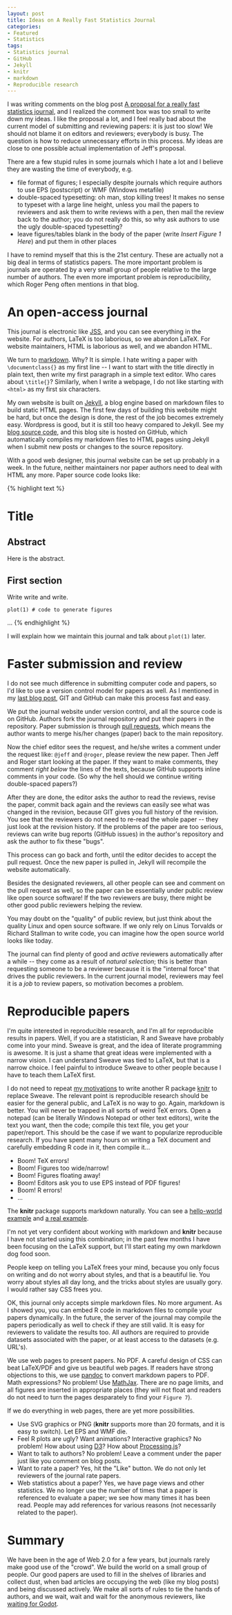 ```yaml
---
layout: post
title: Ideas on A Really Fast Statistics Journal
categories:
- Featured
- Statistics
tags:
- Statistics journal
- GitHub
- Jekyll
- knitr
- markdown
- Reproducible research
---
```


I was writing comments on the blog post [A proposal for a really fast statistics journal](http://simplystatistics.tumblr.com/post/19289280474/a-proposal-for-a-really-fast-statistics-journal), and I realized the comment box was too small to write down my ideas. I like the proposal a lot, and I feel really bad about the current model of submitting and reviewing papers: it is just too slow! We should not blame it on editors and reviewers; everybody is busy. The question is how to reduce unnecessary efforts in this process. My ideas are close to one possible actual implementation of Jeff's proposal.

There are a few stupid rules in some journals which I hate a lot and I believe they are wasting the time of everybody, e.g.

- file format of figures; I especially despite journals which require authors to use EPS (postscript) or WMF (Windows metafile)
- double-spaced typesetting: oh man, stop killing trees! It makes no sense to typeset with a large line height, unless you mail the papers to reviewers and ask them to write reviews with a pen, then mail the review back to the author; you do not really do this, so why ask authors to use the ugly double-spaced typesetting?
- leave figures/tables blank in the body of the paper (write _Insert Figure 1 Here_) and put them in other places

I have to remind myself that this is the 21st century. These are actually not a big deal in terms of statistics papers. The more important problem is journals are operated by a very small group of people relative to the large number of authors. The even more important problem is reproducibility, which Roger Peng often mentions in that blog.

# An open-access journal

This journal is electronic like [JSS](http://www.jstatsoft.org/), and you can see everything in the website. For authors, LaTeX is too laborious, so we abandon LaTeX. For website maintainers, HTML is laborious as well, and we abandon HTML.

We turn to [markdown](http://daringfireball.net/projects/markdown/). Why? It is simple. I hate writing a paper with `\documentclass{}` as my first line -- I want to start with the title directly in plain text, then write my first paragraph in a simple text editor. Who cares about `\title{}`? Similarly, when I write a webpage, I do not like starting with `<html>` as my first six characters.

My own website is built on [Jekyll](https://github.com/mojombo/jekyll), a blog engine based on markdown files to build static HTML pages. The first few days of building this website might be hard, but once the design is done, the rest of the job becomes extremely easy. Wordpress is good, but it is still too heavy compared to Jekyll. See my [blog source code](https://github.com/yihui/en), and this blog site is hosted on GitHub, which automatically compiles my markdown files to HTML pages using Jekyll when I submit new posts or changes to the source repository.

With a good web designer, this journal website can be set up probably in a week. In the future, neither maintainers nor paper authors need to deal with HTML any more. Paper source code looks like:

{% highlight text %}
# Title

## Abstract

Here is the abstract.

## First section

Write write and write.

    plot(1) # code to generate figures

...
{% endhighlight %}

I will explain how we maintain this journal and talk about `plot(1)` later.

# Faster submission and review

I do not see much difference in submitting computer code and papers, so I'd like to use a version control model for papers as well. As I mentioned in my [last blog post](/en/2011/12/how-to-become-an-efficient-and-collaborative-r-programmer/), GIT and GitHub can make this process fast and easy.

We put the journal website under version control, and all the source code is on GitHub. Authors fork the journal repository and put their papers in the repository. Paper submission is through [pull requests](http://help.github.com/send-pull-requests/), which means the author wants to merge his/her changes (paper) back to the main repository.

Now the chief editor sees the request, and he/she writes a comment under the request like: `@jeff` and `@roger`, please review the new paper. Then Jeff and Roger start looking at the paper. If they want to make comments, they comment _right below_ the lines of the texts, because GitHub supports inline comments in your code. (So why the hell should we continue writing double-spaced papers?)

After they are done, the editor asks the author to read the reviews, revise the paper, commit back again and the reviews can easily see what was changed in the revision, because GIT gives you full history of the revision. You see that the reviewers do not need to re-read the whole paper -- they just look at the revision history. If the problems of the paper are too serious, reviews can write bug reports (GitHub issues) in the author's repository and ask the author to fix these "bugs".

This process can go back and forth, until the editor decides to accept the pull request. Once the new paper is pulled in, Jekyll will recompile the website automatically.

Besides the designated reviewers, all other people can see and comment on the pull request as well, so the paper can be essentially under public review like open source software! If the two reviewers are busy, there might be other good public reviewers helping the review.

You may doubt on the "quality" of public review, but just think about the quality Linux and open source software. If we only rely on Linus Torvalds or Richard Stallman to write code, you can imagine how the open source world looks like today.

The journal can find plenty of good and _active_ reviewers automatically after a while -- they come as a result of _natural selection_; this is better than requesting someone to be a reviewer because it is the "internal force" that drives the public reviewers. In the current journal model, reviewers may feel it is a _job_ to review papers, so motivation becomes a problem.

# Reproducible papers

I'm quite interested in reproducible research, and I'm all for reproducible results in papers. Well, if you are a statistician, R and Sweave have probably come into your mind. Sweave is great, and the idea of literate programming is awesome. It is just a shame that great ideas were implemented with a narrow vision. I can understand Sweave was tied to LaTeX, but that is a narrow choice. I feel painful to introduce Sweave to other people because I have to teach them LaTeX first.

I do not need to repeat [my motivations](https://github.com/yihui/knitr#readme) to write another R package [knitr](/knitr/) to replace Sweave. The relevant point is reproducible research should be easier for the general public, and LaTeX is no way to go. Again, markdown is better. You will never be trapped in all sorts of weird TeX errors. Open a notepad (can be literally Windows Notepad or other text editors), write the text you want, then the code; compile this text file, you get your paper/report. This should be the case if we want to popularize reproducible research. If you have spent many hours on writing a TeX document and carefully embedding R code in it, then compile it... 

- Boom! TeX errors! 
- Boom! Figures too wide/narrow! 
- Boom! Figures floating away! 
- Boom! Editors ask you to use EPS instead of PDF figures!
- Boom! R errors!
- ...

The **knitr** package supports markdown naturally. You can see a [hello-world example](https://github.com/yihui/knitr/blob/master/inst/examples/knitr-minimal.md) and [a real example](http://t.co/eBcm59sW).

I'm not yet very confident about working with markdown and **knitr** because I have not started using this combination; in the past few months I have been focusing on the LaTeX support, but I'll start eating my own markdown dog food soon.

People keep on telling you LaTeX frees your mind, because you only focus on writing and do not worry about styles, and that is a beautiful lie. You worry about styles all day long, and the tricks about styles are usually gory. I would rather say CSS frees you.

OK, this journal only accepts simple markdown files. No more argument. As I showed you, you can embed R code in markdown files to compile your papers dynamically. In the future, the server of the journal may compile the papers periodically as well to check if they are still valid. It is easy for reviewers to validate the results too. All authors are required to provide datasets associated with the paper, or at least access to the datasets (e.g. URL's).

We use web pages to present papers. No PDF. A careful design of CSS can beat LaTeX/PDF and give us beautiful web pages. If readers have strong objections to this, we use [pandoc](http://johnmacfarlane.net/pandoc/) to convert markdown papers to PDF. Math expressions? No problem! Use [MathJax](http://www.mathjax.org/). There are no page limits, and all figures are inserted in appropriate places (they will not float and readers do not need to turn the pages desparately to find your `Figure 7`).

If we do everything in web pages, there are yet more possibilities.

- Use SVG graphics or PNG (**knitr** supports more than 20 formats, and it is easy to switch). Let EPS and WMF die.
- Feel R plots are ugly? Want animations? Interactive graphics? No problem! How about using [D3](http://mbostock.github.com/d3/)? How about [Processing.js](http://processingjs.org/)?
- Want to talk to authors? No problem! Leave a comment under the paper just like you comment on blog posts.
- Want to rate a paper? Yes, hit the "Like" button. We do not only let reviewers of the journal rate papers.
- Web statistics about a paper? Yes, we have page views and other statistics. We no longer use the number of times that a paper is referenced to evaluate a paper; we see how many times it has been read. People may add references for various reasons (not necessarily related to the paper).

# Summary

We have been in the age of Web 2.0 for a few years, but journals rarely make good use of the "crowd". We build the world on a small group of people. Our good papers are used to fill in the shelves of libraries and collect dust, when bad articles are occupying the web (like my blog posts) and being discussed actively. We make all sorts of rules to tie the hands of authors, and we wait, wait and wait for the anonymous reviewers, like [waiting for Godot](http://en.wikipedia.org/wiki/Waiting_for_Godot).


